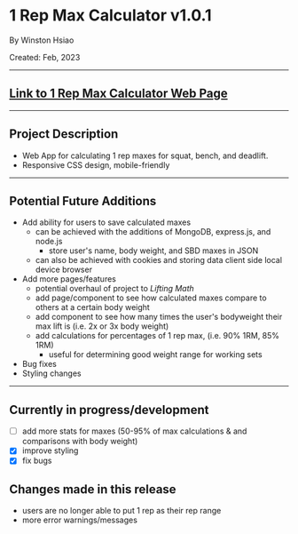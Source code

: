 # 1 Rep Max Calculator v1.0.1
By Winston Hsiao

Created: Feb, 2023

---

## [Link to 1 Rep Max Calculator Web Page](https://winston-hsiao.github.io/one-rep-max-calculator/)

---

## Project Description
* Web App for calculating 1 rep maxes for squat, bench, and deadlift. 
* Responsive CSS design, mobile-friendly

---

## Potential Future Additions
* Add ability for users to save calculated maxes
    * can be achieved with the additions of MongoDB, express.js, and node.js 
        * store user's name, body weight, and SBD maxes in JSON
    * can also be achieved with cookies and storing data client side local device browser
* Add more pages/features
    * potential overhaul of project to *Lifting Math*
    * add page/component to see how calculated maxes compare to others at a certain body weight
    * add component to see how many times the user's bodyweight their max lift is (i.e. 2x or 3x body weight)
    * add calculations for percentages of 1 rep max, (i.e. 90% 1RM, 85% 1RM)
        * useful for determining good weight range for working sets
* Bug fixes
* Styling changes

--- 

## Currently in progress/development 
- [ ] add more stats for maxes (50-95% of max calculations & and comparisons with body weight)
- [x] improve styling
- [x] fix bugs

## Changes made in this release
- users are no longer able to put 1 rep as their rep range
- more error warnings/messages